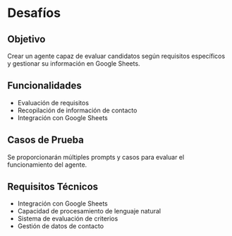 # Desafíos

## Objetivo

Crear un agente capaz de evaluar candidatos según requisitos específicos y gestionar su información en Google Sheets.

## Funcionalidades

* Evaluación de requisitos
* Recopilación de información de contacto
* Integración con Google Sheets

## Casos de Prueba

Se proporcionarán múltiples prompts y casos para evaluar el funcionamiento del agente.

## Requisitos Técnicos

* Integración con Google Sheets
* Capacidad de procesamiento de lenguaje natural
* Sistema de evaluación de criterios
* Gestión de datos de contacto
